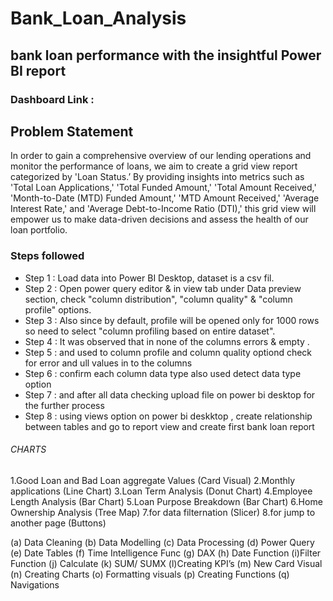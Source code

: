 # Bank_Loan_Analysis
## bank loan performance with the insightful Power BI report
### Dashboard Link : 

## Problem Statement
In order to gain a comprehensive overview of our lending operations and monitor the performance of loans, we aim to create a grid view report categorized by 
'Loan Status.’ By providing insights into metrics such as 'Total Loan Applications,' 'Total Funded Amount,' 'Total Amount Received,' 'Month-to-Date (MTD) Funded Amount,'
'MTD Amount Received,' 'Average Interest Rate,' and 'Average Debt-to-Income Ratio (DTI),' this grid view will empower us to make data-driven decisions and assess the health 
of our loan portfolio.

### Steps followed 

- Step 1 : Load data into Power BI Desktop, dataset is a csv fil.
- Step 2 : Open power query editor & in view tab under Data preview section, check "column distribution", "column quality" & "column profile" options.
- Step 3 : Also since by default, profile will be opened only for 1000 rows so need to select "column profiling based on entire dataset".
- Step 4 : It was observed that in none of the columns errors & empty .
- Step 5 : and used to column profile and column quality optiond check for error and ull values in to the columns
- Step 6 : confirm each column data type also used detect data type option 
- Step 7 : and after all data checking upload file on power bi desktop for the further process 
- Step 8 : using views option on power bi deskktop , create relationship between tables and go to report view and create first bank loan report

###### CHARTS
1.Good Loan and Bad Loan aggregate Values (Card Visual) 
2.Monthly applications  (Line Chart) 
3.Loan Term Analysis (Donut Chart)
4.Employee Length Analysis (Bar Chart)
5.Loan Purpose Breakdown (Bar Chart) 
6.Home Ownership Analysis (Tree Map)
7.for data filternation (Slicer)
8.for jump to another page (Buttons)

           
(a) Data Cleaning
(b) Data Modelling
(c) Data Processing
(d) Power Query
(e) Date Tables
(f) Time Intelligence Func
(g) DAX
(h) Date Function
(i)Filter Function
(j) Calculate
(k) SUM/ SUMX
(l)Creating KPI’s
(m) New Card Visual
(n) Creating Charts
(o) Formatting visuals
(p) Creating Functions
(q) Navigations
 
 
 
 
 
 

           

    

 


  
